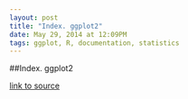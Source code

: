 ```yaml
---
layout: post
title: "Index. ggplot2"
date: May 29, 2014 at 12:09PM
tags: ggplot, R, documentation, statistics
---
```

##Index. ggplot2

[link to source](http://ift.tt/1kAOln7) 
